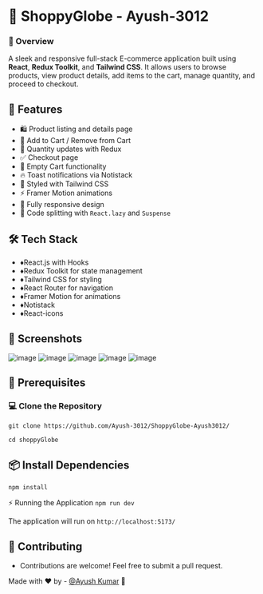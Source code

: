 # 🛒 ShoppyGlobe - Ayush-3012

### 🏪 Overview
A sleek and responsive full-stack E-commerce application built using **React**, **Redux Toolkit**, and **Tailwind CSS**. It allows users to browse products, view product details, add items to the cart, manage quantity, and proceed to checkout.


## 🚀 Features
- 🛍️ Product listing and details page
- 🛒 Add to Cart / Remove from Cart
- 🔢 Quantity updates with Redux
- ✅ Checkout page
- 🧹 Empty Cart functionality
- 🔥 Toast notifications via Notistack
- 🎨 Styled with Tailwind CSS
- ⚡ Framer Motion animations
- 📱 Fully responsive design
- 🧠 Code splitting with `React.lazy` and `Suspense`

## 🛠️ Tech Stack
* ♦️React.js with Hooks
* ♦️Redux Toolkit for state management
* ♦️Tailwind CSS for styling
* ♦️React Router for navigation
* ♦️Framer Motion for animations
* ♦️Notistack
* ♦️React-icons

## 📸 Screenshots
![image](https://github.com/user-attachments/assets/359e4063-4360-499b-8e68-752118effbdd)
![image](https://github.com/user-attachments/assets/d1f9a92d-f3af-448c-a821-ae2483485678)
![image](https://github.com/user-attachments/assets/fb388d2c-61e1-4434-bc7f-87e5ea0e7782)
![image](https://github.com/user-attachments/assets/b2dcb8d3-a62b-4b62-af69-e9b12cfba648)
![image](https://github.com/user-attachments/assets/fadd6487-c465-4602-a942-220de45648aa)


## 🔧 Prerequisites
### 💻 Clone the Repository

`git clone https://github.com/Ayush-3012/ShoppyGlobe-Ayush3012/`

`cd shoppyGlobe`

## 📦 Install Dependencies
`npm install`

⚡ Running the Application
`npm run dev`

The application will run on `http://localhost:5173/`


## 🤝 Contributing

* Contributions are welcome! Feel free to submit a pull request.

Made with ❤️ by - [@Ayush Kumar](https://github.com/Ayush-3012) 🚀

